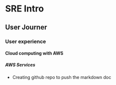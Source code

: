 # SRE Intro
## User Journer
### User experience
#### Cloud computing with AWS
##### AWS Services

- Creating github repo to push the markdown doc
